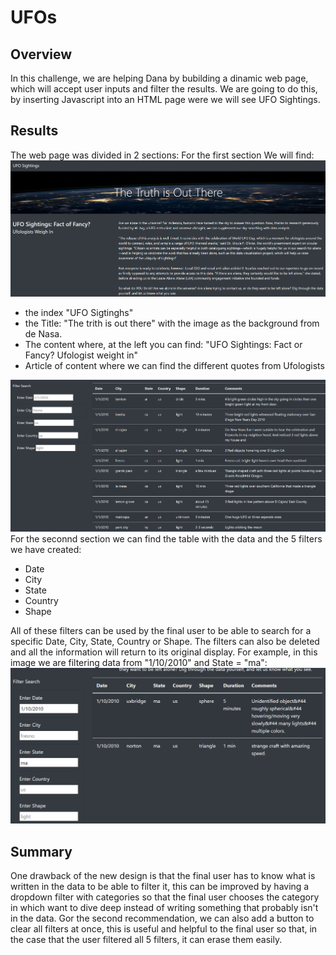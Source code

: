 # UFOs
## Overview
In this challenge, we are helping Dana by bubilding a dinamic web page, which will accept user inputs and filter the results.
We are going to do this, by inserting Javascript into an HTML page were we will see UFO Sightings.

## Results
The web page was divided in 2 sections:
For the first section We will find:
![HTML_UFO1](https://github.com/kplazascp/UFOs/blob/main/static/UFO_HTML.PNG)

- the index "UFO Sigtinghs"
- the Title: "The trith is out there" with the image as the background from de Nasa.
- The content where, at the left you can find: "UFO Sightings: Fact or Fancy? Ufologist weight in"
- Article of content where we can find the different quotes from Ufologists

![HTML_UFO2](https://github.com/kplazascp/UFOs/blob/main/static/Tabla_UFO.PNG)
For the seconnd section we can find the table with the data and the 5 filters we have created:
- Date
- City
- State
- Country
- Shape

All of these filters can be used by the final user to be able to search for a specific Date, City, State, Country or Shape. The filters can also be deleted and all the information will return to its original display.
For example, in this image we are filtering data from "1/10/2010" and State = "ma":
![HTML_UFO3](https://github.com/kplazascp/UFOs/blob/main/static/UFO_3.PNG)

## Summary
One drawback of the new design is that the final user has to know what is written in the data to be able to filter it, this can be improved by having a dropdown filter with categories so that the final user chooses the category in which want to dive deep instead of writing something that probably isn't in the data.
Gor the second recommendation, we can also add a button to clear all filters at once, this is useful and helpful to the final user so that, in the case that the user filtered all 5 filters, it can erase them easily.
